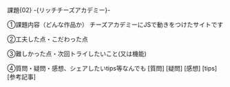 課題{02} -{リッチチーズアカデミー}-

①課題内容（どんな作品か）
チーズアカデミーにJSで動きをつけたサイトです


②工夫した点・こだわった点


③難しかった点・次回トライしたいこと(又は機能)


④質問・疑問・感想、シェアしたいtips等なんでも
[質問]
[疑問]
[感想]
[tips]
[参考記事]

